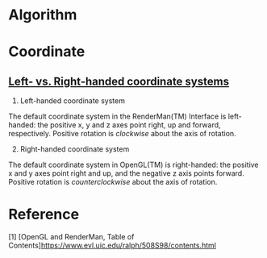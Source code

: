 # Algorithm
# Coordinate
## [Left- vs. Right-handed coordinate systems](https://www.evl.uic.edu/ralph/508S98/coordinates.html)


1. Left-handed coordinate system

The default coordinate system in the RenderMan(TM) Interface is left-handed: the positive x, y and z axes point right, up and forward, respectively. Positive rotation is *clockwise* about the axis of rotation.
 
2. Right-handed coordinate system

The default coordinate system in OpenGL(TM) is right-handed: the positive x and y axes point right and up, and the negative z axis points forward. Positive rotation is *counterclockwise* about the axis of rotation.

# Reference
[1] [OpenGL and RenderMan, Table of Contents]https://www.evl.uic.edu/ralph/508S98/contents.html
